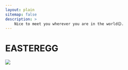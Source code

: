 ```yaml
---
layout: plain
sitemap: false
description: >
    Nice to meet you wherever you are in the world😊.
---
```


# EASTEREGG

<!-- 3D Map -->
<div class="visitor-map" id="visitor-map-1">
<script type="text/javascript" id="clstr_globe" src="//clustrmaps.com/globe.js?d=Ad3TviOqDHsVtOCYhcgps89JxsZQA9CUrbaly3rhfLM"></script>
</div>

<!-- 2D Map -->
<div class="visitor-map-2" id="visitor-map-2">
<a href="https://clustrmaps.com/site/1bz34" title="Visit tracker">
<img src="//clustrmaps.com/map_v2.png?cl=ffffff&w=300&t=n&d=Ad3TviOqDHsVtOCYhcgps89JxsZQA9CUrbaly3rhfLM&co=4f8ab5" />
</a>
</div>